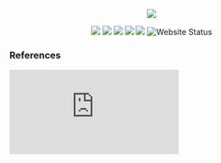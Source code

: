 <p align="center"><img src="https://github.com/nulldevcodes/Udbhav/blob/main/assets/images/bmu.png"></p>

<p align="center">
  <img src="https://img.shields.io/github/stars/nulldevcodes/Udbhav?color=yellow&label=STARS" /> 
  <img src="https://img.shields.io/github/forks/nulldevcodes/Udbhav?color=blue&label=FORKS" />
  <img src="https://img.shields.io/github/issues/nulldevcodes/Udbhav?color=orange&label=ISSUES" />
  <img src="https://img.shields.io/github/issues-pr/nulldevcodes/Udbhav?color=brightgreen&label=PULL%20REQUESTS" />
  <img src="https://img.shields.io/github/license/nulldevcodes/Udbhav?color=purple&label=LICENSE" />
  <img src="https://img.shields.io/endpoint?url=https%3A%2F%2Fudbhav-web.vercel.app%2Fstatus.json&style=flat&cacheSeconds=60&v=1" alt="Website Status" />
</p>


### References 

![Features](https://github.com/nulldevcodes/Udbhav-Servers/blob/main/assets/docs/features.md)
